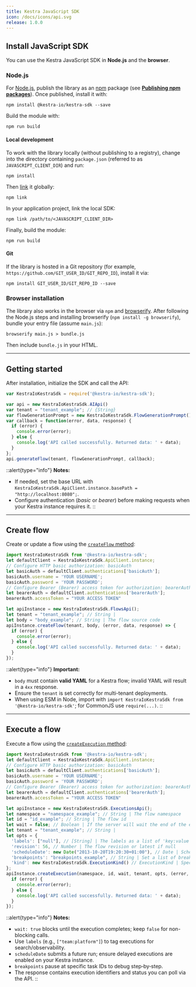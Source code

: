 ```yaml
---
title: Kestra JavaScript SDK
icon: /docs/icons/api.svg
release: 1.0.0
---
```


## Install JavaScript SDK

You can use the Kestra JavaScript SDK in **Node.js** and the **browser**.

### Node.js

For [Node.js](https://nodejs.org/), publish the library as an [npm](https://www.npmjs.com/) package (see **[Publishing npm packages](https://docs.npmjs.com/getting-started/publishing-npm-packages)**). Once published, install it with:

```shell
npm install @kestra-io/kestra-sdk --save
```

Build the module with:

```shell
npm run build
```

#### Local development

To work with the library locally (without publishing to a registry), change into the directory containing `package.json` (referred to as `JAVASCRIPT_CLIENT_DIR`) and run:

```shell
npm install
```

Then [link](https://docs.npmjs.com/cli/link) it globally:

```shell
npm link
```

In your application project, link the local SDK:

```shell
npm link /path/to/<JAVASCRIPT_CLIENT_DIR>
```

Finally, build the module:

```shell
npm run build
```

#### Git

If the library is hosted in a Git repository (for example, `https://github.com/GIT_USER_ID/GIT_REPO_ID`), install it via:

```shell
npm install GIT_USER_ID/GIT_REPO_ID --save
```

### Browser installation

The library also works in the browser via `npm` and [browserify](http://browserify.org/). After following the Node.js steps and installing browserify (`npm install -g browserify`), bundle your entry file (assume `main.js`):

```shell
browserify main.js > bundle.js
```

Then include `bundle.js` in your HTML.

---

## Getting started

After installation, initialize the SDK and call the API:

```javascript
var KestraIoKestraSdk = require('@kestra-io/kestra-sdk');

var api = new KestraIoKestraSdk.AIApi()
var tenant = "tenant_example"; // {String} 
var flowGenerationPrompt = new KestraIoKestraSdk.FlowGenerationPrompt(); // {FlowGenerationPrompt} Prompt and context required for flow generation
var callback = function(error, data, response) {
  if (error) {
    console.error(error);
  } else {
    console.log('API called successfully. Returned data: ' + data);
  }
};
api.generateFlow(tenant, flowGenerationPrompt, callback);
```

::alert{type="info"}
**Notes:**  
- If needed, set the base URL with `KestraIoKestraSdk.ApiClient.instance.basePath = "http://localhost:8080";`.  
- Configure authentication (_basic_ or _bearer_) before making requests when your Kestra instance requires it.
::

---

## Create flow

Create or update a flow using the [`createFlow` method](https://github.com/kestra-io/client-sdk/blob/main/javascript-sdk/docs/FlowsApi.md#createflow):

```javascript
import KestraIoKestraSdk from '@kestra-io/kestra-sdk';
let defaultClient = KestraIoKestraSdk.ApiClient.instance;
// Configure HTTP basic authorization: basicAuth
let basicAuth = defaultClient.authentications['basicAuth'];
basicAuth.username = 'YOUR USERNAME';
basicAuth.password = 'YOUR PASSWORD';
// Configure Bearer (Bearer) access token for authorization: bearerAuth
let bearerAuth = defaultClient.authentications['bearerAuth'];
bearerAuth.accessToken = "YOUR ACCESS TOKEN"

let apiInstance = new KestraIoKestraSdk.FlowsApi();
let tenant = "tenant_example"; // String | 
let body = "body_example"; // String | The flow source code
apiInstance.createFlow(tenant, body, (error, data, response) => {
  if (error) {
    console.error(error);
  } else {
    console.log('API called successfully. Returned data: ' + data);
  }
});
```

::alert{type="info"}
**Important:**  
- `body` must contain **valid YAML** for a Kestra flow; invalid YAML will result in a `4xx` response.  
- Ensure the `tenant` is set correctly for multi-tenant deployments.  
- When using ESM in Node, import with `import KestraIoKestraSdk from '@kestra-io/kestra-sdk'`; for CommonJS use `require(...)`.
::

---

## Execute a flow

Execute a flow using the [`createExecution` method](https://github.com/kestra-io/client-sdk/blob/main/javascript-sdk/docs/ExecutionsApi.md#createexecution):

```javascript
import KestraIoKestraSdk from '@kestra-io/kestra-sdk';
let defaultClient = KestraIoKestraSdk.ApiClient.instance;
// Configure HTTP basic authorization: basicAuth
let basicAuth = defaultClient.authentications['basicAuth'];
basicAuth.username = 'YOUR USERNAME';
basicAuth.password = 'YOUR PASSWORD';
// Configure Bearer (Bearer) access token for authorization: bearerAuth
let bearerAuth = defaultClient.authentications['bearerAuth'];
bearerAuth.accessToken = "YOUR ACCESS TOKEN"

let apiInstance = new KestraIoKestraSdk.ExecutionsApi();
let namespace = "namespace_example"; // String | The flow namespace
let id = "id_example"; // String | The flow id
let wait = false; // Boolean | If the server will wait the end of the execution
let tenant = "tenant_example"; // String | 
let opts = {
  'labels': ["null"], // [String] | The labels as a list of 'key:value'
  'revision': 56, // Number | The flow revision or latest if null
  'scheduleDate': new Date("2013-10-20T19:20:30+01:00"), // Date | Schedule the flow on a specific date
  'breakpoints': "breakpoints_example", // String | Set a list of breakpoints at specific tasks 'id.value', separated by a coma.
  'kind': new KestraIoKestraSdk.ExecutionKind() // ExecutionKind | Specific execution kind
};
apiInstance.createExecution(namespace, id, wait, tenant, opts, (error, data, response) => {
  if (error) {
    console.error(error);
  } else {
    console.log('API called successfully. Returned data: ' + data);
  }
});
```

::alert{type="info"}
**Notes:**  
- `wait: true` blocks until the execution completes; keep `false` for non-blocking calls.  
- Use `labels` (e.g., `["team:platform"]`) to tag executions for search/observability.  
- `scheduleDate` submits a future run; ensure delayed executions are enabled on your Kestra instance.  
- `breakpoints` pause at specific task IDs to debug step‑by‑step.  
- The response contains execution identifiers and status you can poll via the API.
::
